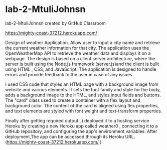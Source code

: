 # lab-2-MtuliJohnsn
lab-2-MtuliJohnsn created by GitHub Classroom

https://mighty-coast-37212.herokuapp.com/  



Design of weather Application.
Allow user to  input a city name and retrieve the current weather information for that city.
The application uses the OpenWeatherMap API to retrieve the weather data and displays it on a webpage. The design is based on a client server architecture, where the server is built using the Node.js  framework (server.js)and the client is built using HTML , CSS, and JavaScript. 
The application is designed to handle errors and provide feedback to the user in case of any issues.


I used CSS code that styles an HTML page with a background image  from website and various elements. It sets the font family and style for the body, adds a background image to the HTML, and styles input fields and buttons. 
The "card" class  used to create a container with a flex layout and background color. The content of the card is aligned using flex properties, and text elements are styled with font weight and text-transform properties.

Finally after getting required output ,  i deployed it to a hosting service Heroku by creating a new Heroku app called weather0 , connecting it to a GitHub repository, and configuring the app's environment variables. After deployment,The app can be accessed
through its Heroku URL. (https://mighty-coast-37212.herokuapp.com/ )
